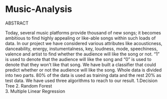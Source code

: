 # Music-Analysis

ABSTRACT

Today, several music platforms provide thousand of new songs; it becomes ambitious to find highly appealing or like-able songs 
within such loads of data. In our project we have considered various attributes like acousticness, danceability, energy, 
instumentalness, key, loudness, mode, speechiness, valence and artist to find whether the audience will like the song or not. 
“1” is used to denote that the audience will like the song and “0” is used to denote that they won’t like that song. 
We have built a classifier that could predict whether or not the audience will like the song. Whole data is divided into 
two parts. 80% of the data is used as training data and the rest 20% as test data. We have used three algorithms to reach to our
result. 
1.Decision Tree 
2. Random Forest  
3. Multiple Linear Regression
